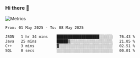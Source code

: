 ### Hi there 👋

![Metrics](https://github.com/radoapx/radoapx/blob/main/github-metrics.svg)

<!--START_SECTION:waka-->

```txt
From: 01 May 2025 - To: 08 May 2025

JSON   1 hr 34 mins    ███████████████████░░░░░░   76.43 %
Java   25 mins         █████▒░░░░░░░░░░░░░░░░░░░   21.05 %
C++    3 mins          ▓░░░░░░░░░░░░░░░░░░░░░░░░   02.51 %
SQL    0 secs          ░░░░░░░░░░░░░░░░░░░░░░░░░   00.01 %
```

<!--END_SECTION:waka-->

<!--
**radoapx/radoapx** is a ✨ _special_ ✨ repository because its `README.md` (this file) appears on your GitHub profile.

Here are some ideas to get you started:

- 🔭 I’m currently working on ...
- 🌱 I’m currently learning ...
- 👯 I’m looking to collaborate on ...
- 🤔 I’m looking for help with ...
- 💬 Ask me about ...
- 📫 How to reach me: ...
- 😄 Pronouns: ...
- ⚡ Fun fact: ...
-->
